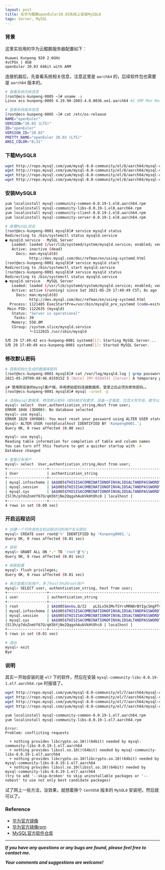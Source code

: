 ```yaml
---
layout: post
title: 在华为鲲鹏openEuler20.03系统上安装MySQL8
tags: Server, MySQL
---
```


### 背景

这里实验用的华为云鲲鹏服务器配置如下：

    Huawei Kunpeng 920 2.6GHz
    4vCPUs | 8GB
    openEuler 20.03 64bit with ARM

连接机器后，先查看系统相关信息，注意这里是 `aarch64` 的，后续软件包也需要是 `aarch64` 版本的。

```bash
# 查看系统内核信息
[root@ecs-kunpeng-0005 ~]# uname -a
Linux ecs-kunpeng-0005 4.19.90-2003.4.0.0036.oe1.aarch64 #1 SMP Mon Mar 23 19:06:43 UTC 2020 aarch64 aarch64 aarch64 GNU/Linux

# 查看系统版本信息
[root@ecs-kunpeng-0005 ~]# cat /etc/os-release
NAME="openEuler"
VERSION="20.03 (LTS)"
ID="openEuler"
VERSION_ID="20.03"
PRETTY_NAME="openEuler 20.03 (LTS)"
ANSI_COLOR="0;31"
```

### 下载MySQL8

```bash
wget http://repo.mysql.com/yum/mysql-8.0-community/el/8/aarch64/mysql-community-common-8.0.19-1.el8.aarch64.rpm
wget http://repo.mysql.com/yum/mysql-8.0-community/el/8/aarch64/mysql-community-libs-8.0.19-1.el8.aarch64.rpm
wget http://repo.mysql.com/yum/mysql-8.0-community/el/8/aarch64/mysql-community-client-8.0.19-1.el8.aarch64.rpm
wget http://repo.mysql.com/yum/mysql-8.0-community/el/8/aarch64/mysql-community-server-8.0.19-1.el8.aarch64.rpm
```

### 安装MySQL8

```bash
yum localinstall mysql-community-common-8.0.19-1.el8.aarch64.rpm
yum localinstall mysql-community-libs-8.0.19-1.el8.aarch64.rpm
yum localinstall mysql-community-client-8.0.19-1.el8.aarch64.rpm
yum localinstall mysql-community-server-8.0.19-1.el8.aarch64.rpm
```

```bash
# 查看MySQL状态
[root@ecs-kunpeng-0001 mysql8]# service mysqld status
Redirecting to /bin/systemctl status mysqld.service
● mysqld.service - MySQL Server
   Loaded: loaded (/usr/lib/systemd/system/mysqld.service; enabled; vendor preset: disabled)
   Active: inactive (dead)
     Docs: man:mysqld(8)
           http://dev.mysql.com/doc/refman/en/using-systemd.html
[root@ecs-kunpeng-0001 mysql8]# service mysqld start
Redirecting to /bin/systemctl start mysqld.service
[root@ecs-kunpeng-0001 mysql8]# service mysqld status
Redirecting to /bin/systemctl status mysqld.service
● mysqld.service - MySQL Server
   Loaded: loaded (/usr/lib/systemd/system/mysqld.service; enabled; vendor preset: disabled)
   Active: active (running) since Sat 2021-05-29 17:49:49 CST; 8s ago
     Docs: man:mysqld(8)
           http://dev.mysql.com/doc/refman/en/using-systemd.html
  Process: 1121485 ExecStartPre=/usr/bin/mysqld_pre_systemd (code=exited, status=0/SUCCESS)
 Main PID: 1122635 (mysqld)
   Status: "Server is operational"
    Tasks: 39
   Memory: 550.8M
   CGroup: /system.slice/mysqld.service
           └─1122635 /usr/sbin/mysqld

5月 29 17:49:42 ecs-kunpeng-0001 systemd[1]: Starting MySQL Server...
5月 29 17:49:49 ecs-kunpeng-0001 systemd[1]: Started MySQL Server.
```

### 修改默认密码

```bash
# 获取初始化生成的数据库密码
[root@ecs-kunpeng-0001 mysql8]# cat /var/log/mysqld.log | grep password
2021-05-29T09:49:46.015915Z 5 [Note] [MY-010454] [Server] A temporary password is generated for root@localhost: iwjjwe,qd2.Y

i# 使用刚安装的mysql客户端，并用原始密码连接数据库，登录之后必须先修改密码。。
[root@ecs-kunpeng-0001 mysql8]# mysql -uroot -p

# 选择mysql数据库，修改默认密码（密码格式有要求，具备一定强度，包含大写字母，数字以及特殊字符等）
mysql> select  User,authentication_string,Host from user;
ERROR 1046 (3D000): No database selected
mysql> use mysql;
ERROR 1820 (HY000): You must reset your password using ALTER USER statement before executing this statement.
mysql> ALTER USER root@localhost IDENTIFIED BY 'Kunpeng0001.';
Query OK, 0 rows affected (0.00 sec)

mysql> use mysql;
Reading table information for completion of table and column names
You can turn off this feature to get a quicker startup with -A
Database changed

# 查看已有用户
mysql> select  User,authentication_string,Host from user;
+------------------+------------------------------------------------------------------------+-----------+
| User             | authentication_string                                                  | Host      |
+------------------+------------------------------------------------------------------------+-----------+
| mysql.infoschema | $A$005$THISISACOMBINATIONOFINVALIDSALTANDPASSWORDTHATMUSTNEVERBRBEUSED | localhost |
| mysql.session    | $A$005$THISISACOMBINATIONOFINVALIDSALTANDPASSWORDTHATMUSTNEVERBRBEUSED | localhost |
| mysql.sys        | $A$005$THISISACOMBINATIONOFINVALIDSALTANDPASSWORDTHATMUSTNEVERBRBEUSED | localhost |
{Sl3h/p7doZnmVf67O/qH3bYjNe2QqgxhAubVkHtOhc8 | localhost |
+------------------+------------------------------------------------------------------------+-----------+
4 rows in set (0.00 sec)
```

### 开启远程访问

```bash
# 创建一个可供其他主机远程访问的用户名与密码
mysql> CREATE user root@'%' IDENTIFIED by 'Kunpeng0001.';
Query OK, 0 rows affected (0.01 sec)

# 授权
mysql> GRANT ALL ON *.* TO 'root'@'%';
Query OK, 0 rows affected (0.01 sec)

# 刷新配置
mysql> flush privileges;
Query OK, 0 rows affected (0.01 sec)

# 再次查看已有用户，多了host为%的root用户
mysql> SELECT user, authentication_string, host from user;
+------------------+------------------------------------------------------------------------+-----------+
| user             | authentication_string                                                  | host      |
+------------------+------------------------------------------------------------------------+-----------+
| root             | $A$005$mvUu,Q/I2   pL5Lx5k3MvTSYrsMRN0rBYIgcSHgPTvUHE12G1W6EJNYp0 | %         |
| mysql.infoschema | $A$005$THISISACOMBINATIONOFINVALIDSALTANDPASSWORDTHATMUSTNEVERBRBEUSED | localhost |
| mysql.session    | $A$005$THISISACOMBINATIONOFINVALIDSALTANDPASSWORDTHATMUSTNEVERBRBEUSED | localhost |
| mysql.sys        | $A$005$THISISACOMBINATIONOFINVALIDSALTANDPASSWORDTHATMUSTNEVERBRBEUSED | localhost |
{Sl3h/p7doZnmVf67O/qH3bYjNe2QqgxhAubVkHtOhc8 | localhost |
+------------------+------------------------------------------------------------------------+-----------+
5 rows in set (0.01 sec)

# 退出
mysql> exit
Bye
```

### 说明

其实一开始安装的是 `el7` 下的软件，然后在安装 `mysql-community-libs-8.0.19-1.el7.aarch64.rpm` 时报错了。

```bash
wget http://repo.mysql.com/yum/mysql-8.0-community/el/7/aarch64/mysql-community-common-8.0.19-1.el7.aarch64.rpm
wget http://repo.mysql.com/yum/mysql-8.0-community/el/7/aarch64/mysql-community-libs-8.0.19-1.el7.aarch64.rpm
wget http://repo.mysql.com/yum/mysql-8.0-community/el/7/aarch64/mysql-community-client-8.0.19-1.el7.aarch64.rpm
wget http://repo.mysql.com/yum/mysql-8.0-community/el/7/aarch64/mysql-community-server-8.0.19-1.el7.aarch64.rpm
```

```bash
yum localinstall mysql-community-common-8.0.19-1.el7.aarch64.rpm
yum localinstall mysql-community-libs-8.0.19-1.el7.aarch64.rpm
```

    Error: 
    Problem: conflicting requests

      + nothing provides libcrypto.so.10()(64bit) needed by mysql-community-libs-8.0.19-1.el7.aarch64
      + nothing provides libssl.so.10()(64bit) needed by mysql-community-libs-8.0.19-1.el7.aarch64
      + nothing provides libcrypto.so.10(libcrypto.so.10)(64bit) needed by mysql-community-libs-8.0.19-1.el7.aarch64
      + nothing provides libssl.so.10(libssl.so.10)(64bit) needed by mysql-community-libs-8.0.19-1.el7.aarch64
    (try to add '--skip-broken' to skip uninstallable packages or '--nobest' to use not only best candidate packages)

试了网上一些方法，没效果，就想着换个 `CentOS8` 版本的 `MySQL8` 安装吧，然后就可以了。

### Reference

* [华为官方镜像](https://mirrors.huaweicloud.com/)
* [华为官方镜像rpm](https://mirrors.huaweicloud.com/openeuler/openEuler-20.03-LTS/everything/aarch64/Packages/)
* [MySQL官方软件仓库](http://repo.mysql.com/yum/mysql-8.0-community/el/8/aarch64/)

---

***If you have any questions or any bugs are found, please feel free to contact me.***

***Your comments and suggestions are welcome!***
